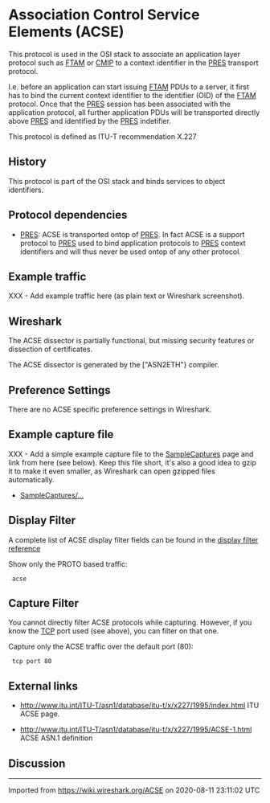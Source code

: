 # Association Control Service Elements (ACSE)

This protocol is used in the OSI stack to associate an application layer protocol such as [FTAM](/FTAM) or [CMIP](/CMIP) to a context identifier in the [PRES](/PRES) transport protocol.

I.e. before an application can start issuing [FTAM](/FTAM) PDUs to a server, it first has to bind the current context identifier to the identifier (OID) of the [FTAM](/FTAM) protocol. Once that the [PRES](/PRES) session has been associated with the application protocol, all further application PDUs will be transported directly above [PRES](/PRES) and identified by the [PRES](/PRES) indetifier.

This protocol is defined as ITU-T recommendation X.227

## History

This protocol is part of the OSI stack and binds services to object identifiers.

## Protocol dependencies

  - [PRES](/PRES): ACSE is transported ontop of [PRES](/PRES). In fact ACSE is a support protocol to [PRES](/PRES) used to bind application protocols to [PRES](/PRES) context identifiers and will thus never be used ontop of any other protocol.

## Example traffic

XXX - Add example traffic here (as plain text or Wireshark screenshot).

## Wireshark

The ACSE dissector is partially functional, but missing security features or dissection of certificates.

The ACSE dissector is generated by the \["ASN2ETH"} compiler.

## Preference Settings

There are no ACSE specific preference settings in Wireshark.

## Example capture file

XXX - Add a simple example capture file to the [SampleCaptures](/SampleCaptures) page and link from here (see below). Keep this file short, it's also a good idea to gzip it to make it even smaller, as Wireshark can open gzipped files automatically.

  - [SampleCaptures/...](uploads/__moin_import__/attachments/SampleCaptures/... "Upload new attachment \"...\"")

## Display Filter

A complete list of ACSE display filter fields can be found in the [display filter reference](http://www.wireshark.org/docs/dfref/a/acse.html)

Show only the PROTO based traffic:

``` 
 acse
```

## Capture Filter

You cannot directly filter ACSE protocols while capturing. However, if you know the [TCP](/TCP) port used (see above), you can filter on that one.

Capture only the ACSE traffic over the default port (80):

``` 
 tcp port 80
```

## External links

  - <http://www.itu.int/ITU-T/asn1/database/itu-t/x/x227/1995/index.html> ITU ACSE page.

  - <http://www.itu.int/ITU-T/asn1/database/itu-t/x/x227/1995/ACSE-1.html> ACSE ASN.1 definition

## Discussion

---

Imported from https://wiki.wireshark.org/ACSE on 2020-08-11 23:11:02 UTC
